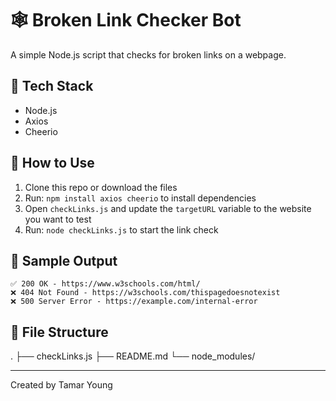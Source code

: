 # 🕸 Broken Link Checker Bot

A simple Node.js script that checks for broken links on a webpage.

## 🔧 Tech Stack

- Node.js
- Axios
- Cheerio

## 🚀 How to Use

1. Clone this repo or download the files
2. Run: `npm install axios cheerio` to install dependencies
3. Open `checkLinks.js` and update the `targetURL` variable to the website you want to test
4. Run: `node checkLinks.js` to start the link check

## 📄 Sample Output

```
✅ 200 OK - https://www.w3schools.com/html/
❌ 404 Not Found - https://w3schools.com/thispagedoesnotexist
❌ 500 Server Error - https://example.com/internal-error
```

## 📁 File Structure

.
├── checkLinks.js
├── README.md
└── node_modules/

---

Created by Tamar Young
